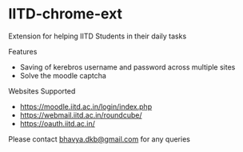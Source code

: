# IITD-chrome-ext

Extension for helping IITD Students in their daily tasks

Features
* Saving of kerebros username and password across multiple sites
* Solve the moodle captcha

Websites Supported
* https://moodle.iitd.ac.in/login/index.php
* https://webmail.iitd.ac.in/roundcube/
* https://oauth.iitd.ac.in/

Please contact bhavya.dkb@gmail.com for any queries
